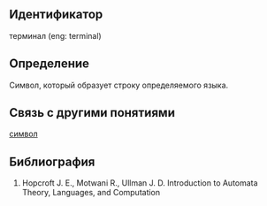 ## Идентификатор

терминал (eng: terminal)

## Определение

Символ, который образует строку определяемого языка.

## Связь с другими понятиями

[cимвол](https://github.com/Dememedp/yapis-course/blob/main/concept/Symbol.md)

## Библиография

1. Hopcroft J. E., Motwani R., Ullman J. D. Introduction to Automata Theory, Languages, and Computation
